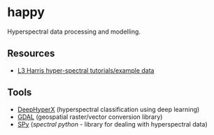 # happy
Hyperspectral data processing and modelling.

## Resources

* [L3 Harris hyper-spectral tutorials/example data](https://www.l3harrisgeospatial.com/Support/Self-Help-Tools/Tutorials)

## Tools

* [DeepHyperX](https://github.com/nshaud/DeepHyperX) (hyperspectral classification using deep learning)
* [GDAL](https://gdal.org/index.html) (geospatial raster/vector conversion library)
* [SPy](https://www.spectralpython.net/) (*spectral python* - library for dealing with hyperspectral data)
